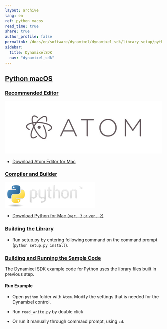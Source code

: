 ```yaml
---
layout: archive
lang: en
ref: python_macos
read_time: true
share: true
author_profile: false
permalink: /docs/en/software/dynamixel/dynamixel_sdk/library_setup/python_macos/dummy_dummy_dummy
sidebar:
  title: DynamixelSDK
  nav: "dynamixel_sdk"
---
```


<div style="counter-reset: h1 4"></div>
<div style="counter-reset: h2 9"></div>

<!--[dummy Header 1]>
  <h1 id="library-setup"><a href="#library-setup">Library Setup</a></h1>
<![end dummy Header 1]-->

## [Python macOS](#python-macos)

### [Recommended Editor](#recommended-editor)

![](/assets/images/sw/sdk/dynamixel_sdk/library_setup/python/atom-logo.jpg)

* [Download Atom Editor for Mac](https://atom.io/)
<!--
  ![](/assets/images/sw/sdk/dynamixel_sdk/library_setup/python/mac/library_file/a1.png)
-->

### [Compiler and Builder](#compiler-and-builder)

![](/assets/images/sw/sdk/dynamixel_sdk/library_setup/python/python.png)

* [Download Python for Mac (`ver. 3` or `ver. 2`)](https://www.python.org/downloads/)
<!--
  ![](/assets/images/sw/sdk/dynamixel_sdk/library_setup/python/mac/library_file/b1.png)
-->

### [Building the Library](#building-the-library)

* Run setup.py by entering following command on the command prompt (`python setup.py install`).
<!--
  ![](/assets/images/sw/sdk/dynamixel_sdk/library_setup/python/linux/library_file/py1.png)
-->
<!--
  ![](/assets/images/sw/sdk/dynamixel_sdk/library_setup/python/linux/library_file/py3.png)
-->

### [Building and Running the Sample Code](#building-and-running-the-sample-code)

The Dynamixel SDK example code for Python uses the library files built in previous step.

#### Run Example

* Open `python` folder with `Atom`. Modify the settings that is needed for the Dynamixel control. 
<!--
  ![](/assets/images/sw/sdk/dynamixel_sdk/library_setup/python/linux/sample_code/py5.png)
-->

* Run `read_write.py` by double click
<!--
  ![](/assets/images/sw/sdk/dynamixel_sdk/library_setup/python/linux/sample_code/py2.png)
-->

* Or run it manually through command prompt, using `cd`. 
<!--
  ![](/assets/images/sw/sdk/dynamixel_sdk/library_setup/python/linux/sample_code/py4.png)
  -->
